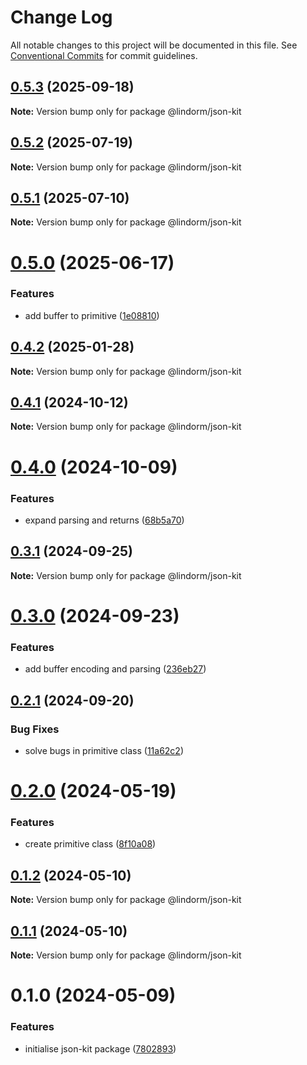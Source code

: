 # Change Log

All notable changes to this project will be documented in this file.
See [Conventional Commits](https://conventionalcommits.org) for commit guidelines.

## [0.5.3](https://github.com/lindorm-io/monorepo/compare/@lindorm/json-kit@0.5.2...@lindorm/json-kit@0.5.3) (2025-09-18)

**Note:** Version bump only for package @lindorm/json-kit

## [0.5.2](https://github.com/lindorm-io/monorepo/compare/@lindorm/json-kit@0.5.1...@lindorm/json-kit@0.5.2) (2025-07-19)

**Note:** Version bump only for package @lindorm/json-kit

## [0.5.1](https://github.com/lindorm-io/monorepo/compare/@lindorm/json-kit@0.5.0...@lindorm/json-kit@0.5.1) (2025-07-10)

**Note:** Version bump only for package @lindorm/json-kit

# [0.5.0](https://github.com/lindorm-io/monorepo/compare/@lindorm/json-kit@0.4.2...@lindorm/json-kit@0.5.0) (2025-06-17)

### Features

- add buffer to primitive ([1e08810](https://github.com/lindorm-io/monorepo/commit/1e088105f3b9160ef92b039f95624ece225a38b6))

## [0.4.2](https://github.com/lindorm-io/monorepo/compare/@lindorm/json-kit@0.4.1...@lindorm/json-kit@0.4.2) (2025-01-28)

**Note:** Version bump only for package @lindorm/json-kit

## [0.4.1](https://github.com/lindorm-io/monorepo/compare/@lindorm/json-kit@0.4.0...@lindorm/json-kit@0.4.1) (2024-10-12)

**Note:** Version bump only for package @lindorm/json-kit

# [0.4.0](https://github.com/lindorm-io/monorepo/compare/@lindorm/json-kit@0.3.1...@lindorm/json-kit@0.4.0) (2024-10-09)

### Features

- expand parsing and returns ([68b5a70](https://github.com/lindorm-io/monorepo/commit/68b5a700a3ed91b7909ad001188bc36216da9f1f))

## [0.3.1](https://github.com/lindorm-io/monorepo/compare/@lindorm/json-kit@0.3.0...@lindorm/json-kit@0.3.1) (2024-09-25)

**Note:** Version bump only for package @lindorm/json-kit

# [0.3.0](https://github.com/lindorm-io/monorepo/compare/@lindorm/json-kit@0.2.1...@lindorm/json-kit@0.3.0) (2024-09-23)

### Features

- add buffer encoding and parsing ([236eb27](https://github.com/lindorm-io/monorepo/commit/236eb27a3a44a54262abec517e9392dc6ef2eb9e))

## [0.2.1](https://github.com/lindorm-io/monorepo/compare/@lindorm/json-kit@0.2.0...@lindorm/json-kit@0.2.1) (2024-09-20)

### Bug Fixes

- solve bugs in primitive class ([11a62c2](https://github.com/lindorm-io/monorepo/commit/11a62c2b5170f99fa090e716365365bedfa3f84f))

# [0.2.0](https://github.com/lindorm-io/monorepo/compare/@lindorm/json-kit@0.1.2...@lindorm/json-kit@0.2.0) (2024-05-19)

### Features

- create primitive class ([8f10a08](https://github.com/lindorm-io/monorepo/commit/8f10a0830b8cb98a28430d718df7c1e54247854a))

## [0.1.2](https://github.com/lindorm-io/monorepo/compare/@lindorm/json-kit@0.1.1...@lindorm/json-kit@0.1.2) (2024-05-10)

**Note:** Version bump only for package @lindorm/json-kit

## [0.1.1](https://github.com/lindorm-io/monorepo/compare/@lindorm/json-kit@0.1.0...@lindorm/json-kit@0.1.1) (2024-05-10)

**Note:** Version bump only for package @lindorm/json-kit

# 0.1.0 (2024-05-09)

### Features

- initialise json-kit package ([7802893](https://github.com/lindorm-io/monorepo/commit/7802893d279225b268107769c18cd7ba450ef438))
